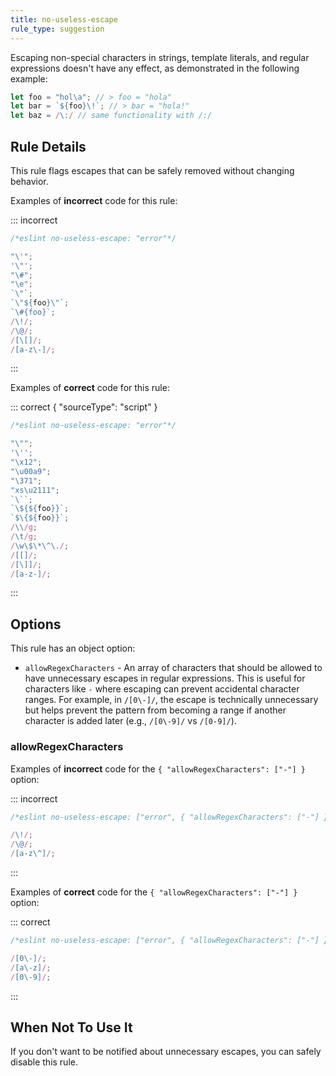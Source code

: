 ```yaml
---
title: no-useless-escape
rule_type: suggestion
---
```






Escaping non-special characters in strings, template literals, and regular expressions doesn't have any effect, as demonstrated in the following example:

```js
let foo = "hol\a"; // > foo = "hola"
let bar = `${foo}\!`; // > bar = "hola!"
let baz = /\:/ // same functionality with /:/
```

## Rule Details

This rule flags escapes that can be safely removed without changing behavior.

Examples of **incorrect** code for this rule:

::: incorrect

```js
/*eslint no-useless-escape: "error"*/

"\'";
'\"';
"\#";
"\e";
`\"`;
`\"${foo}\"`;
`\#{foo}`;
/\!/;
/\@/;
/[\[]/;
/[a-z\-]/;
```

:::

Examples of **correct** code for this rule:

::: correct { "sourceType": "script" }

```js
/*eslint no-useless-escape: "error"*/

"\"";
'\'';
"\x12";
"\u00a9";
"\371";
"xs\u2111";
`\``;
`\${${foo}}`;
`$\{${foo}}`;
/\\/g;
/\t/g;
/\w\$\*\^\./;
/[[]/;
/[\]]/;
/[a-z-]/;
```

:::

## Options

This rule has an object option:

* `allowRegexCharacters` - An array of characters that should be allowed to have unnecessary escapes in regular expressions. This is useful for characters like `-` where escaping can prevent accidental character ranges. For example, in `/[0\-]/`, the escape is technically unnecessary but helps prevent the pattern from becoming a range if another character is added later (e.g., `/[0\-9]/` vs `/[0-9]/`).

### allowRegexCharacters

Examples of **incorrect** code for the `{ "allowRegexCharacters": ["-"] }` option:

::: incorrect

```js
/*eslint no-useless-escape: ["error", { "allowRegexCharacters": ["-"] }]*/

/\!/;
/\@/;
/[a-z\^]/;
```

:::

Examples of **correct** code for the `{ "allowRegexCharacters": ["-"] }` option:

::: correct

```js
/*eslint no-useless-escape: ["error", { "allowRegexCharacters": ["-"] }]*/

/[0\-]/;
/[a\-z]/;
/[0\-9]/;
```

:::

## When Not To Use It

If you don't want to be notified about unnecessary escapes, you can safely disable this rule.
